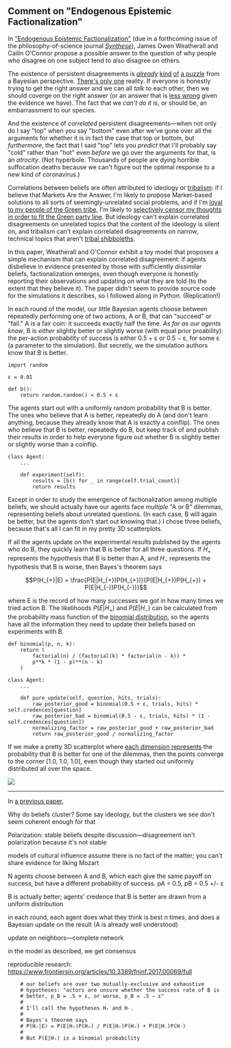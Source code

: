 ## Comment on "Endogenous Epistemic Factionalization"

In ["Endogenous Epistemic Factionalization"](https://arxiv.org/abs/1812.08131) (due in a forthcoming issue of the philosophy-of-science journal [_Synthese_](https://www.springer.com/journal/11229/)), James Owen Weatherall and Cailin O'Connor propose a possible answer to the question of why people who disagree on one subject tend to also disagree on others.

The existence of persistent disagreements is [_already_](https://www.lesswrong.com/posts/NKECtGX4RZPd7SqYp/the-modesty-argument) [kind](https://www.lesswrong.com/posts/tKa9Lebyebf6a7P2o/the-rhythm-of-disagreement) [of](https://www.lesswrong.com/posts/gTTWRkSz474o7s4Dg/principles-of-disagreement) [a puzzle](https://ppe.mercatus.org/system/files/Are_Disagreements_Honest_-_WP.pdf) from a Bayesian perspective. [There's only one](https://genius.com/They-might-be-giants-one-everything-lyrics) reality. If everyone is honestly trying to get the right answer and we can all _talk_ to each other, then we should coverge on the right answer (or an answer that is [less wrong](https://tvtropes.org/pmwiki/pmwiki.php/Main/TitleDrop) given the evidence we have). The fact that we _can't do it_ is, or should be, an embarrassment to our species.

And the existence of _correlated_ persistent disagreements—when not only do I say "top" when you say "bottom" even after we've gone over all the arguments for whether it is in fact the case that top or bottom, but _furthermore_, the fact that I said "top" lets you _predict_ that I'll probably say "cold" rather than "hot" even _before_ we go over the arguments for that, is an _atrocity_. (Not hyperbole. Thousands of people are dying horrible suffocation deaths because we can't figure out the optimal response to a new kind of coronavirus.)

Correlations between beliefs are often attributed to ideology or [tribalism](https://slatestarcodex.com/2014/11/04/ethnic-tension-and-meaningless-arguments/): if I believe that Markets Are the Answer, I'm likely to propose Market-based solutions to all sorts of seemingly-unrelated social problems, and if I'm [loyal to my people of the Green tribe](https://www.lesswrong.com/posts/6hfGNLf4Hg5DXqJCF/a-fable-of-science-and-politics), I'm likely to [selectively censor my thoughts in order to fit the Green party line](https://www.lesswrong.com/posts/DoPo4PDjgSySquHX8/heads-i-win-tails-never-heard-of-her-or-selective-reporting). But ideology can't explain correlated disagreements on unrelated topics that the content of the ideology is silent on, and tribalism can't explain correlated disagreements on narrow, technical topics that aren't [tribal shibboleths](https://slatestarcodex.com/2016/04/04/the-ideology-is-not-the-movement/).

In this paper, Weatherall and O'Connor exhibit a toy model that proposes a simple mechanism that can explain correlated disagreement: if agents disbelieve in evidence presented by those with sufficiently dissimilar beliefs, factionalization emerges, even though everyone is honestly reporting their observations and updating on what they are told (to the extent that they believe it). The paper didn't seem to provide source code for the simulations it describes, so I followed along in Python. (Replication!)

In each round of the model, our little Bayesian agents choose between repeatedly performing one of two actions, A or B, that can "succeed" or "fail." A is a fair coin: it succeeds exactly half the time. _As far as our agents know_, B is _either_ slightly better or slightly worse (with equal prior proability): the per-action probability of success is either 0.5 + ɛ or 0.5 − ɛ, for some ɛ (a parameter to the simulation). But secretly, we the simulation authors know that B is better.

```
import random

ε = 0.01

def b():
    return random.random() < 0.5 + ε
```

The agents start out with a uniformly random probability that B is better. The ones who believe that A is better, repeatedly do A (and don't learn anything, because they already know that A is exactly a coinflip). The ones who believe that B is better, repeatedly do B, but keep track of and publish their results in order to help everyone figure out whether B is slightly better or slightly worse than a coinflip.

```
class Agent:
    ...

    def experiment(self):
        results = [b() for _ in range(self.trial_count)]
        return results
```

Except in order to study the emergence of factionalization among multiple beliefs, we should actually have our agents face _multiple_ "A or B" dilemmas, representing beliefs about unrelated questions. (In each case, B will again be better, but the agents don't start out knowing that.) I chose three beliefs, because that's all I can fit in my pretty 3D scatterplots.

If all the agents update on the experimental results published by the agents who do B, they quickly learn that B is better for all three questions. If $H_{+}$ represents the hypothesis that B is better than A, and $H_{-}$ represents the hypothesis that B is worse, then Bayes's theorem says

$$P(H_{+}|E) = \frac{P(E|H_{+})P(H_{+})}{P(E|H_{+})P(H_{+}) + P(E|H_{-})P(H_{-})}$$

where E is the record of how many successes we got in how many times we tried action B. The likelihoods $P(E|H_{+})$ and $P(E|H_{-})$ can be calculated from the probability mass function of the [binomial distribution](https://en.wikipedia.org/wiki/Binomial_distribution), so the agents have all the information they need to update their beliefs based on experiments with B.

```
def binomial(p, n, k):
    return (
        factorial(n) / (factorial(k) * factorial(n - k)) *
        p**k * (1 - p)**(n - k)
    )

class Agent:
    ...

    def pure_update(self, question, hits, trials):
        raw_posterior_good = binomial(0.5 + ε, trials, hits) * self.credences[question]
        raw_posterior_bad = binomial(0.5 - ε, trials, hits) * (1 - self.credences[question])
        normalizing_factor = raw_posterior_good + raw_posterior_bad
        return raw_posterior_good / normalizing_factor

```

If we make a pretty 3D scatterplot where [each dimension represents](https://www.lesswrong.com/posts/WBw8dDkAWohFjWQSk/the-cluster-structure-of-thingspace) the probability that B is better for one of the dilemmas, then the points converge to the corner [1.0, 1.0, 1.0], even though they started out uniformly distributed all over the space.

![](https://i.imgur.com/E61Hp4W.png)

-------



In [a previous paper](https://arxiv.org/abs/1712.04561), 



Why do beliefs cluster? Some say ideology, but the clusters we see don't seem coherent enough for that

Polarization: stable beliefs despite discussion—disagreement isn't polarization because it's not stable

models of cultural influence assume there is no fact of the matter; you can't share evidence for liking Mozart

N agents choose between A and B, which each give the same payoff on success, but have a different probability of success. pA = 0.5, pB = 0.5 +/- ε

B is actually better; agents' credence that B is better are drawn from a uniform distribution

in each round, each agent does what they think is best n times, and does a Bayesian update on the result (A is already well understood)

update on neighbors—complete network

in the model as described, we get consensus

reproducible research: https://www.frontiersin.org/articles/10.3389/fninf.2017.00069/full

        # our beliefs are over two mutually-exclusive and exhaustive
        # hypotheses: "actors are unsure whether the success rate of B is
        # better, p_B = .5 + ε, or worse, p_B = .5 − ε"
        #
        # I'll call the hypotheses H₊ and H₋.
        #
        # Bayes's theorem says
        # P(H₊|E) = P(E|H₊)P(H₊) / P(E|H₊)P(H₊) + P(E|H₋)P(H₋)
        #
        # But P(E|H₊) is a binomial probability
